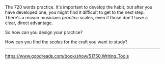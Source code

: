 The 720 words practice. It's important to develop the habit, but after you have developed one, you might find it difficult to get to the next step. There's a reason musicians *practice* scales, even if those don't have a clear, direct advantage.

So how can you design your practice?

How can you find the *scales* for the craft you want to study?

---

https://www.goodreads.com/book/show/51750.Writing_Tools